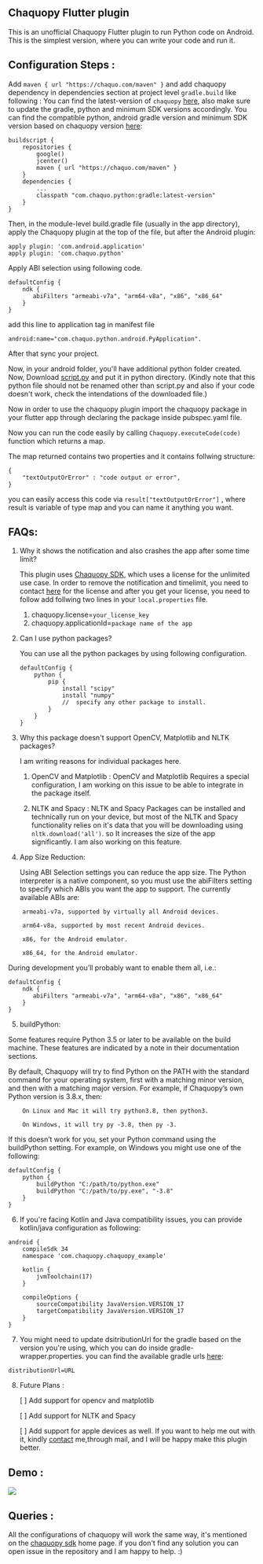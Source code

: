 ## Chaquopy Flutter plugin

This is an unofficial Chaquopy Flutter plugin to run Python code on Android. This is the simplest version, where you can write your code and run it.

## Configuration Steps : 

Add  `maven { url "https://chaquo.com/maven" }` and add chaquopy dependency in dependencies section at project level `gradle.build` like following :
You can find the latest-version of `chaquopy` [here](https://chaquo.com/chaquopy/), also make sure to update the gradle, python and minimum SDK versions accordingly. You can find the compatible python, android gradle version and minimum SDK version based on chaquopy version [here](https://chaquo.com/chaquopy/doc/15.0/versions.html):

```
buildscript {
    repositories {
        google()
        jcenter()
        maven { url "https://chaquo.com/maven" }
    }
    dependencies {
        ...
        classpath "com.chaquo.python:gradle:latest-version"
    }
}
```

Then, in the module-level build.gradle file (usually in the app directory), apply the Chaquopy plugin at the top of the file, but after the Android plugin:

```
apply plugin: 'com.android.application' 
apply plugin: 'com.chaquo.python' 
```

Apply ABI selection using following code.

```
defaultConfig {
    ndk {
       abiFilters "armeabi-v7a", "arm64-v8a", "x86", "x86_64"
    }
}
```

add this line to application tag in manifest file 
```
android:name="com.chaquo.python.android.PyApplication".
```

After that sync your project.

Now, in your android folder, you'll have additional python folder created. Now, Download [script.py](https://drive.google.com/file/d/1D4Hjt66f0MXkaeAQ8WLX3DEebX3BrFvM/view?usp=sharing) and put it in python directory. (Kindly note that this python file should not be renamed other than script.py and also if your code doesn't work, check the intendations of the downloaded file.)

Now in order to use the chaquopy plugin import the chaquopy package in your flutter app through declaring the package inside pubspec.yaml file.

Now you can run the code easily by calling `Chaquopy.executeCode(code)` function which returns a map. 

The map returned contains two properties and it contains follwing structure:

```
{
    "textOutputOrError" : "code output or error",
}
```

you can easily access this code via `result["textOutputOrError"]` , where result is variable of type map and you can name it anything you want.

## FAQs:

1. Why it shows the notification and also crashes the app after some time limit?

    This plugin uses [Chaquopy SDK](https://chaquo.com/chaquopy/), which uses a license for the unlimited use case. In order to remove the notification and timelimit, you need to contact [here](https://chaquo.com/chaquopy/paid-license/) for the license and after you get your license, you need to follow add follwing two lines in your `local.properties` file.

    1. chaquopy.license=`your_license_key`
    2. chaquopy.applicationId=`package name of the app`

2. Can I use python packages?

    You can use all the python packages by using following configuration.
    
    ```
    defaultConfig {
        python {
            pip {
                install "scipy"
                install "numpy"
                //  specify any other package to install.
            }
        }
    }
    ```

3. Why this package doesn't support OpenCV, Matplotlib and NLTK packages?

    I am writing reasons for individual packages here.

    1. OpenCV and Matplotlib : OpenCV and Matplotlib Requires a special configuration, I am working on this issue to be able to integrate in the package itself.
   
    2. NLTK and Spacy : NLTK and Spacy Packages can be installed and technically run on your device, but most of the NLTK and Spacy functionality relies on it's data that you will be downloading using `nltk.download('all')`. so It increases the size of the app significantly. I am also working on this feature.

4. App Size Reduction:
   
   Using ABI Selection settings you can reduce the app size. The Python interpreter is a native component, so you must use the abiFilters setting to specify which ABIs you want the app to support. The currently available ABIs are:

```
    armeabi-v7a, supported by virtually all Android devices.

    arm64-v8a, supported by most recent Android devices.

    x86, for the Android emulator.

    x86_64, for the Android emulator.
```

During development you’ll probably want to enable them all, i.e.:

```
defaultConfig {
    ndk {
       abiFilters "armeabi-v7a", "arm64-v8a", "x86", "x86_64"
    }
}
```

5. buildPython:

Some features require Python 3.5 or later to be available on the build machine. These features are indicated by a note in their documentation sections.

By default, Chaquopy will try to find Python on the PATH with the standard command for your operating system, first with a matching minor version, and then with a matching major version. For example, if Chaquopy’s own Python version is 3.8.x, then:

```
    On Linux and Mac it will try python3.8, then python3.

    On Windows, it will try py -3.8, then py -3.
```

If this doesn’t work for you, set your Python command using the buildPython setting. For example, on Windows you might use one of the following:

```
defaultConfig {
    python {
        buildPython "C:/path/to/python.exe"
        buildPython "C:/path/to/py.exe", "-3.8"
    }
}
```

6. If you're facing Kotlin and Java compatibility issues, you can provide kotlin/java configuration as following: 

```
android {
    compileSdk 34
    namespace 'com.chaquopy.chaquopy_example'

    kotlin {
        jvmToolchain(17)
    }

    compileOptions {
        sourceCompatibility JavaVersion.VERSION_17
        targetCompatibility JavaVersion.VERSION_17
    }
}
```

7. You might need to update dsitributionUrl for the gradle based on the version you're using, which you can do inside gradle-wrapper.properties. you can find the available gradle urls [here](https://services.gradle.org/distributions/):

```
distributionUrl=URL
```

8. Future Plans : 
   
    [ ] Add support for opencv and matplotlib

    [ ] Add support for NLTK and Spacy

    [ ] Add support for apple devices as well. If you want to help me out with it, kindly [contact]('jayjaydangar96@gmail.com') me,through mail, and I will be happy make this plugin better.


##  Demo : 
    
![](https://user-images.githubusercontent.com/10520025/113665705-94912600-96cb-11eb-8ebd-3732058e52d0.gif)
    
##  Queries : 

All the configurations of chaquopy will work the same way, it's mentioned on the [chaquopy sdk](https://chaquo.com/chaquopy/doc/current/android.html) home page. if you don't find any solution you can open issue in the repository and I am happy to help. :) 
